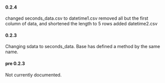 #### 0.2.4

changed seconds_data.csv to datetime1.csv
removed all but the first column of data, and shortened the length to 5 rows
added datetime2.csv

#### 0.2.3

Changing sdata to seconds_data. Base has defined a method by the same name. 

#### pre 0.2.3

Not currently documented.
